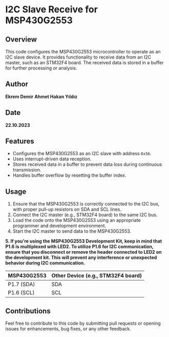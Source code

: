 # I2C Slave Receive for MSP430G2553

## Overview
This code configures the MSP430G2553 microcontroller to operate as an I2C slave device. It provides functionality to receive data from an I2C master, such as an STM32F4 board. The received data is stored in a buffer for further processing or analysis.

## Author
**Ekrem Demir**
**Ahmet Hakan Yıldız**

## Date
**22.10.2023**

## Features
- Configures the MSP430G2553 as an I2C slave with address `0x56`.
- Uses interrupt-driven data reception.
- Stores received data in a buffer to prevent data loss during continuous transmission.
- Handles buffer overflow by resetting the buffer index.

## Usage
1. Ensure that the MSP430G2553 is correctly connected to the I2C bus, with proper pull-up resistors on SDA and SCL lines.
2. Connect the I2C master (e.g., STM32F4 board) to the same I2C bus.
3. Load the code onto the MSP430G2553 using an appropriate programmer and development environment.
4. Start the I2C master to send data to the MSP430G2553.
   
**5. If you're using the MSP430G2553 Development Kit, keep in mind that P1.6 is multiplexed with LED2. To utilize P1.6 for I2C communication, ensure that you disconnect or remove the header connected to LED2 on the development kit. This will prevent any interference or unexpected behavior during I2C communication.**

MSP430G2553         |       Other Device (e.g., STM32F4 board)
--------------------|------------------------
P1.7 (SDA)          |       SDA
P1.6 (SCL)          |       SCL

## Contributions
Feel free to contribute to this code by submitting pull requests or opening issues for enhancements, bug fixes, or any other feedback.
